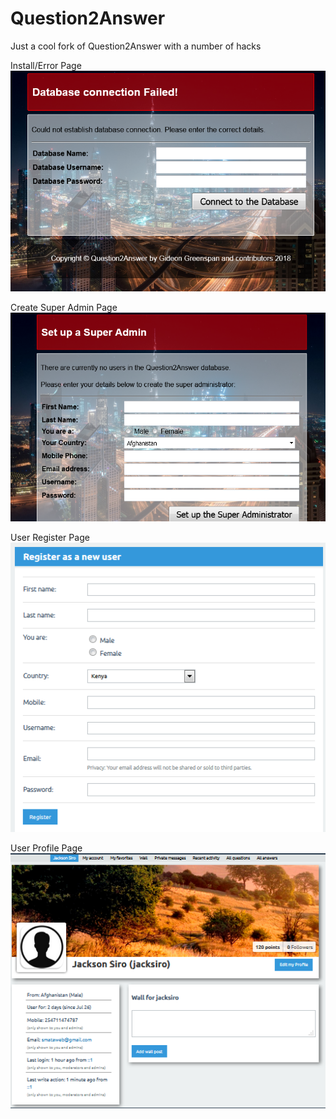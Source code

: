 # Question2Answer
Just a cool fork of Question2Answer with a number of hacks

Install/Error Page
<img src="qa-media/qa-install.PNG"/>

Create Super Admin Page
<img src="qa-media/qa-super.PNG"/>

User Register Page
<img src="qa-media/qa-register.PNG"/>

User Profile Page
<img src="qa-media/qa-profile.PNG"/>
